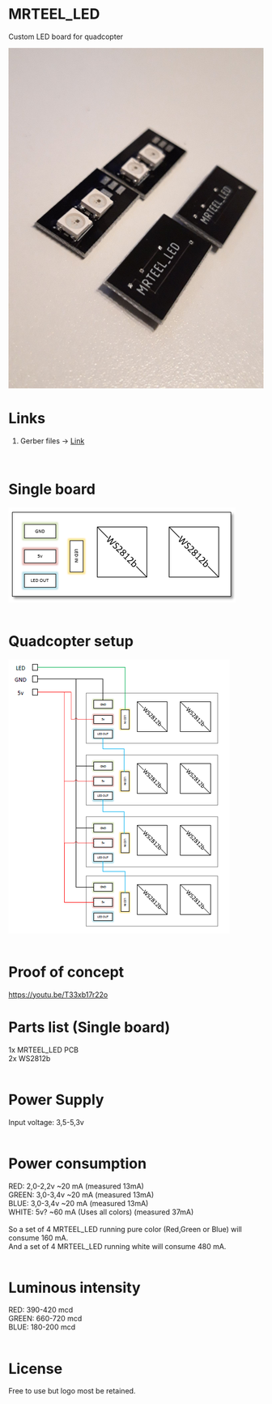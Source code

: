 # MRTEEL_LED
Custom LED board for quadcopter

<img src='https://github.com/tedelm/MRTEEL_LED/blob/master/IMG/MRTEEL_LED_done.jpg'>

# Links
1. Gerber files -> <a href='https://github.com/tedelm/MRTEEL_LED/blob/master/EAGLE/mrteel_wire_v1.2/mrteel_wire_v1.2_2019-02-08.zip'>Link</a>
</br>

# Single board
<img src='https://github.com/tedelm/MRTEEL_LED/blob/master/IMG/MRTEEL_LED.PNG'>
</br>
</br>


# Quadcopter setup
<img src='https://github.com/tedelm/MRTEEL_LED/blob/master/IMG/MRTEEL_LED_KWAD.PNG'>
</br>
</br>

# Proof of concept
https://youtu.be/T33xb17r22o

# Parts list (Single board)
1x MRTEEL_LED PCB</br>
2x WS2812b</br>
</br>

# Power Supply
Input voltage: 3,5-5,3v</br>
</br>

# Power consumption
RED: 2,0-2,2v ~20 mA (measured 13mA)</br>
GREEN: 3,0-3,4v ~20 mA (measured 13mA)</br>
BLUE: 3,0-3,4v ~20 mA (measured 13mA)</br>
WHITE: 5v? ~60 mA (Uses all colors) (measured 37mA)</br>
</br>
So a set of 4 MRTEEL_LED running pure color (Red,Green or Blue) will consume 160 mA.</br>
And a set of 4 MRTEEL_LED running white will consume 480 mA.</br>
</br>

# Luminous intensity
RED: 390-420 mcd</br>
GREEN: 660-720 mcd</br>
BLUE: 180-200 mcd</br>
</br>

# License
Free to use but logo most be retained.



